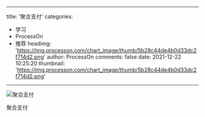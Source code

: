 
---
title: '聚合支付'
categories: 
 - 学习
 - ProcessOn
 - 推荐
headimg: 'https://img.processon.com/chart_image/thumb/5b28c44de4b0d33dc2f714d2.png'
author: ProcessOn
comments: false
date: 2021-12-22 10:25:20
thumbnail: 'https://img.processon.com/chart_image/thumb/5b28c44de4b0d33dc2f714d2.png'
---

<div>   
<img class="thumb" alt="聚合支付" src="https://img.processon.com/chart_image/thumb/5b28c44de4b0d33dc2f714d2.png" referrerpolicy="no-referrer">
<p>聚合支付</p>  
</div>
            